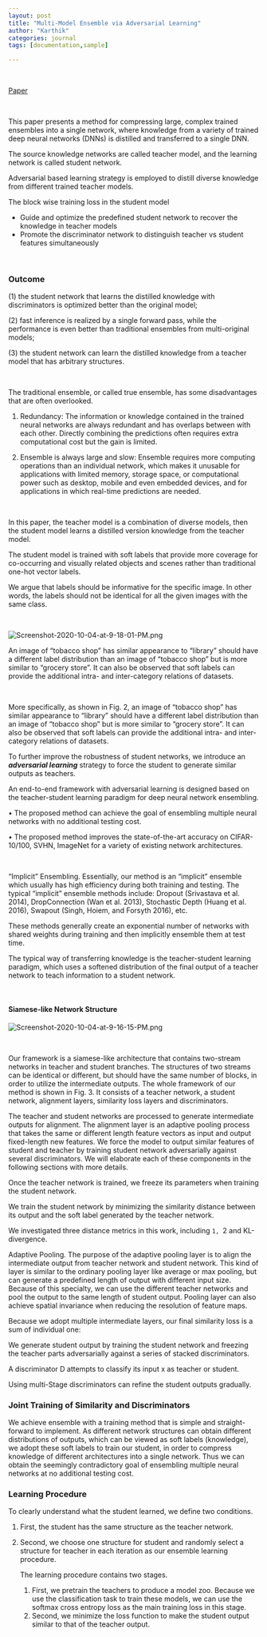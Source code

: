 ```yaml
---
layout: post
title: "Multi-Model Ensemble via Adversarial Learning"
author: "Karthik"
categories: journal
tags: [documentation,sample]

---
```





<br>

[Paper](https://arxiv.org/pdf/1812.02425.pdf)

<br>

This paper presents a method for compressing large, complex trained ensembles into a single network, where knowledge from a variety of trained deep neural networks (DNNs) is distilled and transferred to a single DNN. 

The source knowledge networks are called teacher model, and the learning network is called student network.

Adversarial based learning strategy is employed to distill diverse knowledge from different trained teacher models.

The block wise training loss in the student model

- Guide and optimize the predefined student network to recover the knowledge in teacher models
- Promote the discriminator network to distinguish teacher vs student features simultaneously



<br>

### Outcome

(1) the student network that learns the distilled knowledge with discriminators is optimized better than the original model; 

(2) fast inference is realized by a single forward pass, while the performance is even better than traditional ensembles from multi-original models; 

(3) the student network can learn the distilled knowledge from a teacher model that has arbitrary structures.



<br>

The traditional ensemble, or called true ensemble, has some disadvantages that are often overlooked. 

1) Redundancy: The information or knowledge contained in the trained neural networks are always redundant and has overlaps between with each other. Directly combining the predictions often requires extra computational cost but the gain is limited. 

2) Ensemble is always large and slow: Ensemble requires more computing operations than an individual network, which makes it unusable for applications with limited memory, storage space, or computational power such as desktop, mobile and even embedded devices, and for applications in which real-time predictions are needed.



<br>

In this paper, the teacher model is a combination of diverse models, then the student model learns a distilled version knowledge from the teacher model. 

The student model is trained with soft labels that provide more coverage for co-occurring and visually related objects and scenes rather than traditional one-hot vector labels. 

We argue that labels should be informative for the specific image. In other words, the labels should not be identical for all the given images with the same class.



<br>

![Screenshot-2020-10-04-at-9-18-01-PM.png](https://i.postimg.cc/VvSPp0dn/Screenshot-2020-10-04-at-9-18-01-PM.png)

An image of “tobacco shop” has similar appearance to “library” should have a different label distribution than an image of “tobacco shop” but is more similar to “grocery store”. It can also be observed that soft labels can provide the additional intra- and inter-category relations of datasets.

<br>

More specifically, as shown in Fig. 2, an image of “tobacco shop” has similar appearance to “library” should have a different label distribution than an image of “tobacco shop” but is more similar to “grocery store”. It can also be observed that soft labels can provide the additional intra- and inter-category relations of datasets.



To further improve the robustness of student networks, we introduce an ***adversarial learning*** strategy to force the student to generate similar outputs as teachers.



An end-to-end framework with adversarial learning is designed based on the teacher-student learning paradigm for deep neural network ensembling.

• The proposed method can achieve the goal of ensembling multiple neural networks with no additional testing cost. 

• The proposed method improves the state-of-the-art accuracy on CIFAR-10/100, SVHN, ImageNet for a variety of existing network architectures.



<br>

“Implicit” Ensembling. Essentially, our method is an “implicit” ensemble which usually has high efficiency during both training and testing. The typical “implicit” ensemble methods include: Dropout (Srivastava et al. 2014), DropConnection (Wan et al. 2013), Stochastic Depth (Huang et al. 2016), Swapout (Singh, Hoiem, and Forsyth 2016), etc.

These methods generally create an exponential number of networks with shared weights during training and then implicitly ensemble them at test time. 



The typical way of transferring knowledge is the teacher-student learning paradigm, which uses a softened distribution of the final output of a teacher network to teach information to a student network.



<br>

#### Siamese-like Network Structure 



![Screenshot-2020-10-04-at-9-16-15-PM.png](https://i.postimg.cc/59pHMhjt/Screenshot-2020-10-04-at-9-16-15-PM.png)



<br>

Our framework is a siamese-like architecture that contains two-stream networks in teacher and student branches. The structures of two streams can be identical or different, but should have the same number of blocks, in order to utilize the intermediate outputs. The whole framework of our method is shown in Fig. 3. It consists of a teacher network, a student network, alignment layers, similarity loss layers and discriminators. 

The teacher and student networks are processed to generate intermediate outputs for alignment. The alignment layer is an adaptive pooling process that takes the same or different length feature vectors as input and output fixed-length new features. We force the model to output similar features of student and teacher by training student network adversarially against several discriminators. We will elaborate each of these components in the following sections with more details.

Once the teacher network is trained, we freeze its parameters when training the student network.

We train the student network by minimizing the similarity distance between its output and the soft label generated by the teacher network. 

We investigated three distance metrics in this work, including `1, `2 and KL-divergence. 

Adaptive Pooling. The purpose of the adaptive pooling layer is to align the intermediate output from teacher network and student network. This kind of layer is similar to the ordinary pooling layer like average or max pooling, but can generate a predefined length of output with different input size. Because of this specialty, we can use the different teacher networks and pool the output to the same length of student output. Pooling layer can also achieve spatial invariance when reducing the resolution of feature maps.

Because we adopt multiple intermediate layers, our final similarity loss is a sum of individual one:

We generate student output by training the student network and freezing the teacher parts adversarially against a series of stacked discriminators.

A discriminator D attempts to classify its input x as teacher or student.

Using multi-Stage discriminators can refine the student outputs gradually.



### Joint Training of Similarity and Discriminators

We achieve ensemble with a training method that is simple and straight-forward to implement. As different network structures can obtain different distributions of outputs, which can be viewed as soft labels (knowledge), we adopt these soft labels to train our student, in order to compress knowledge of different architectures into a single network. Thus we can obtain the seemingly contradictory goal of ensembling multiple neural networks at no additional testing cost.





### Learning Procedure

To clearly understand what the student learned, we define two conditions. 

1. First, the student has the same structure as the teacher network. 

2. Second, we choose one structure for student and randomly select a structure for teacher in each iteration as our ensemble learning procedure. 

   

   The learning procedure contains two stages. 

   1. First, we pretrain the teachers to produce a model zoo. Because we use the classification task to train these models, we can use the softmax cross entropy loss as the main training loss in this stage. 
   2. Second, we minimize the loss function to make the student output similar to that of the teacher output.

















